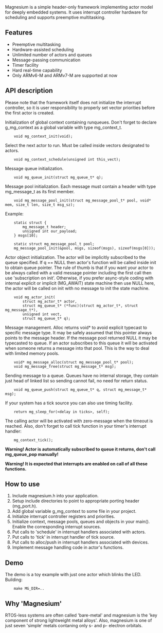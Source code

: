 Magnesium is a simple header-only framework implementing actor model for deeply embedded systems. It uses interrupt controller hardware for scheduling and supports preemptive multitasking.


Features
--------

- Preemptive multitasking
- Hardware-assisted scheduling
- Unlimited number of actors and queues
- Message-passing communication
- Timer facility
- Hard real-time capability
- Only ARMv6-M and ARMv7-M are supported at now


API description
---------------

Please note that the framework itself does not initialize the interrupt controller, so it is user responsibility to properly set vector priorities before the first actor is created.

Initialization of global context containing runqueues. Don't forget to declare g_mg_context as a global variable with type mg_context_t.

        void mg_context_init(void);


Select the next actor to run. Must be called inside vectors designated to actors.

        void mg_context_schedule(unsigned int this_vect);


Message queue initialization.

        void mg_queue_init(struct mg_queue_t* q);


Message pool initialization. Each message must contain a header with type mg_message_t as its first member.

        void mg_message_pool_init(struct mg_message_pool_t* pool, void* mem, size_t len, size_t msg_sz);


Example:

        static struct { 
            mg_message_t header; 
            unsigned int our_payload;
        } msgs[10];

        static struct mg_message_pool_t pool;
        mg_message_pool_init(&pool, msgs, sizeof(msgs), sizeof(msgs[0]));


Actor object initialization. The actor will be implicitly subscribed to the queue specified.
If q == NULL then actor's function will be called inside init to obtain queue pointer. The rule of thumb is that if you want your actor to be always called with a valid message pointer including the first call then use 'subscription on init'. Otherwise, if you prefer async-style coding with internal explicit or implicit (MG_AWAIT) state machine then use NULL here, the actor will be called on init with no message to init the state machine.

        void mg_actor_init(
            struct mg_actor_t* actor, 
            struct mg_queue_t* (*func)(struct mg_actor_t*, struct mg_message_t*), 
            unsigned int vect, 
            struct mg_queue_t* q);


Message management. Alloc returns void* to avoid explicit typecast to specific message type. It may be safely assumed that this pointer always points to the message header. If the message pool returned NULL it may be typecasted to queue. If an actor subscribes to this queue it will be activated when someone returns a message into that pool. This is the way to deal with limited memory pools.

        void* mg_message_alloc(struct mg_message_pool_t* pool);
        void mg_message_free(struct mg_message_t* msg);


Sending message to a queue. Queues have no internal storage, they contain just head of linked list so sending cannot fail, no need for return status.

        void mg_queue_push(struct mg_queue_t* q, struct mg_message_t* msg);


If your system has a tick source you can also use timing facility.

        return mg_sleep_for(<delay in ticks>, self);


The calling actor will be activated with zero-message when the timeout is reached.
Also, don't forget to call tick function in your timer's interrupt handler:

        mg_context_tick();


**Warning! Actor is automatically subscribed to queue it returns, don't call mg_queue_pop manually!**

**Warning! It is expected that interrupts are enabled on call of all these functions.**


How to use
----------

1. Include magnesium.h into your application.
2. Setup include directories to point to appropriate porting header (mg_port.h).
3. Add global variable g_mg_context to some file in your project.
4. Initialize interrupt controller registers and priorities.
5. Initialize context, message pools, queues and objects in your main(). Enable the corresponding interrupt sources.
6. Put calls to 'schedule' in interrupt handlers associated with actors.
7. Put calls to 'tick' in interrupt handler of tick source.
8. Put calls to alloc/push in interrupt handlers associated with devices.
9. Implement message handling code in actor's functions.


Demo
----

The demo is a toy example with just one actor which blinks the LED.
Building:

        make MG_DIR=..


Why 'Magnesium'
---------------

RTOS-less systems are often called 'bare-metal' and magnesium is the 'key component of strong lightweight metal alloys'. Also, magnesium is one of just seven 'simple' metals contaning only s- and p- electron orbitals.

